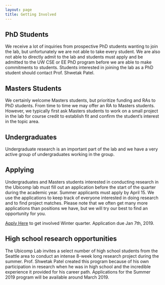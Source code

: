 ```yaml
---
layout: page
title: Getting Involved
---
```


## PhD Students
We receive a lot of inquiries from prospective PhD students wanting to join the lab, but unfortunately we are not able to take every student. We are also not able to directly admit to the lab and students must apply and be admitted to the UW CSE or EE PhD program before we are able to make commitments to students. Students interested in joining the lab as a PhD student should contact Prof. Shwetak Patel.

## Masters Students
We certainly welcome Masters students, but prioritize funding and RAs to PhD students. From time to time we may offer an RA to Masters students. However, we typically first ask Masters students to work on a small project in the lab for course credit to establish fit and confirm the student’s interest in the topic area. 

## Undergraduates
Undergraduate research is an important part of the lab and we have a very active group of undergraduates working in the group. 

## Applying
Undergraduates and Masters students interested in conducting research in the Ubicomp lab must fill out an application before the start of the quarter during the academic year. Summer applicants must apply by April 15. We use the applications to keep track of everyone interested in doing research and to find project matches. Please note that we often get many more applications than positions we have, but we will try our best to find an opportunity for you.

<a href="https://www.surveygizmo.com/s3/4660886/UbiComp-Lab-Research-Application-Winter-2019">Apply Here</a> to get involved Winter quarter. Application due Jan 7th, 2019.
<!--<a href="http://www.surveygizmo.com/s3/4121883/UbiComp-Lab-Research-Application-Summer-2018">Apply Here</a> to get involved Summer quarter. Application due April 15th, 2018.-->


## High school research opportunities 
The Ubicomp Lab invites a select number of high school students from the Seattle area to conduct an intense 8-week long research project during the summer.  Prof. Shwetak Patel created this program because of his own participation in research when he was in high school and the incredible experience it provided for his career path.  Applications for the Summer 2019 program will be available around March 2019.

<!--<a href="http://www.surveygizmo.com/s3/4210024/UbiComp-Lab-High-School-Research-Application-Summer-2018">Apply Here</a> to get involved over the summer as a High School student.-->